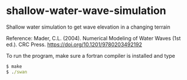 # shallow-water-wave-simulation
Shallow water simulation to get wave elevation in a changing terrain

Reference:
Mader, C.L. (2004). Numerical Modeling of Water Waves (1st ed.). CRC Press. https://doi.org/10.1201/9780203492192

To run the program, make sure a fortran compiler is installed and type
```cmd
$ make
$ ./swan
```
